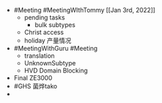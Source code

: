 - #Meeting #MeetingWIthTommy [[Jan 3rd, 2022]]
	- pending tasks
		- bulk subtypes
	- Christ access
	- holiday 产量情况
- #MeetingWithGuru #Meeting
	- translation
	- UnknownSubtype
	- HVD Domain Blocking
- Final ZE3000
- #GHS 菌烨tako
-
